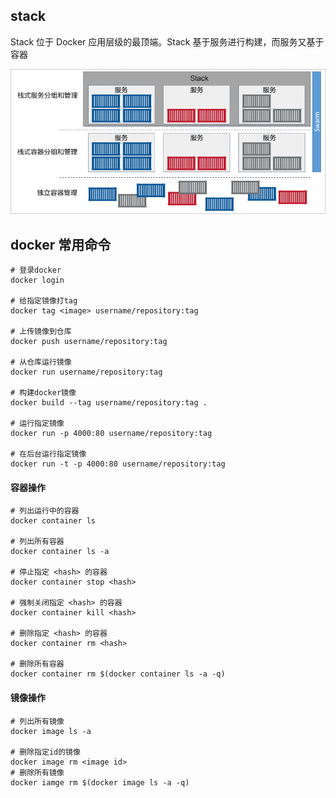 ## stack

Stack 位于 Docker 应用层级的最顶端。Stack 基于服务进行构建，而服务又基于容器

![stack](stack.gif)

## docker 常用命令

```
# 登录docker
docker login

# 给指定镜像打tag
docker tag <image> username/repository:tag

# 上传镜像到仓库
docker push username/repository:tag

# 从仓库运行镜像
docker run username/repository:tag

# 构建docker镜像
docker build --tag username/repository:tag .

# 运行指定镜像
docker run -p 4000:80 username/repository:tag

# 在后台运行指定镜像
docker run -t -p 4000:80 username/repository:tag
```

#### 容器操作

```
# 列出运行中的容器
docker container ls

# 列出所有容器
docker container ls -a

# 停止指定 <hash> 的容器
docker container stop <hash>

# 强制关闭指定 <hash> 的容器
docker container kill <hash>

# 删除指定 <hash> 的容器
docker container rm <hash>

# 删除所有容器
docker container rm $(docker container ls -a -q)
```

#### 镜像操作

```
# 列出所有镜像
docker image ls -a

# 删除指定id的镜像
docker image rm <image id>
# 删除所有镜像
docker iamge rm $(docker image ls -a -q)
```
